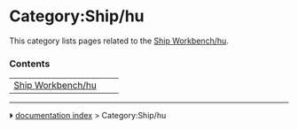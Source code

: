 # Category:Ship/hu
This category lists pages related to the [Ship Workbench/hu](Ship_Workbench/hu.md).

### Contents

|     |     |     |
| --- | --- | --- |
| [Ship Workbench/hu](Ship_Workbench/hu.md) |



---
⏵ [documentation index](../README.md) > Category:Ship/hu

